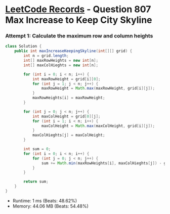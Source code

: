 # [LeetCode Records](../../README.md) - Question 807 Max Increase to Keep City Skyline

### Attempt 1: Calculate the maximum row and column heights
```java
class Solution {
    public int maxIncreaseKeepingSkyline(int[][] grid) {
        int n = grid.length;
        int[] maxRowHeights = new int[n];
        int[] maxColHieghts = new int[n];

        for (int i = 0; i < n; i++) {
            int maxRowHeight = grid[i][0];
            for (int j = 1; j < n; j++) {
                maxRowHeight = Math.max(maxRowHeight, grid[i][j]);
            }
            maxRowHeights[i] = maxRowHeight;
        }

        for (int j = 0; j < n; j++) {
            int maxColHeight = grid[0][j];
            for (int i = 1; i < n; i++) {
                maxColHeight = Math.max(maxColHeight, grid[i][j]);
            }
            maxColHieghts[j] = maxColHeight;
        }

        int sum = 0;
        for (int i = 0; i < n; i++) {
            for (int j = 0; j < n; j++) {
                sum += Math.min(maxRowHeights[i], maxColHieghts[j]) - grid[i][j];
            }
        }

        return sum;
    }
}
```
- Runtime: 1 ms (Beats: 48.62%)
- Memory: 44.06 MB (Beats: 54.48%)

<br>
